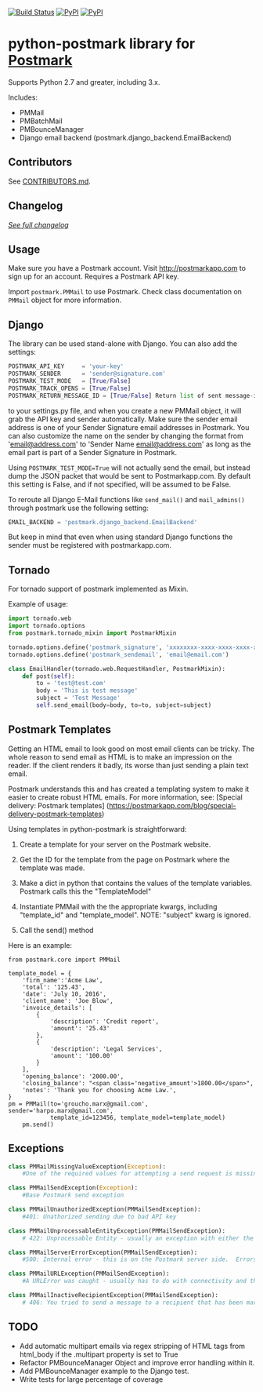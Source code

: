 [![Build Status](https://travis-ci.org/themartorana/python-postmark.svg?branch=master)](https://travis-ci.org/themartorana/python-postmark)
[![PyPI](https://img.shields.io/pypi/v/python-postmark.svg)](https://pypi.python.org/pypi/python-postmark)
[![PyPI](https://img.shields.io/pypi/dm/python-postmark.svg)](https://pypi.python.org/pypi/python-postmark)

python-postmark library for [Postmark](http://postmarkapp.com)
================================================================

Supports Python 2.7 and greater, including 3.x.

Includes:

- PMMail
- PMBatchMail
- PMBounceManager 
- Django email backend (postmark.django_backend.EmailBackend)

Contributors
--------------
See [CONTRIBUTORS.md](https://github.com/themartorana/python-postmark/blob/master/CONTRIBUTORS.md).

Changelog
----------
*[See full changelog](https://github.com/themartorana/python-postmark/blob/master/CHANGELOG.md)*

Usage
-----
Make sure you have a Postmark account.  Visit http://postmarkapp.com to sign up for an account. Requires a Postmark API key.

Import `postmark.PMMail` to use Postmark. Check class documentation on `PMMail` object for more information.
    
Django
-------
The library can be used stand-alone with Django.  You can also add the settings:

```python 
POSTMARK_API_KEY     = 'your-key'
POSTMARK_SENDER      = 'sender@signature.com'
POSTMARK_TEST_MODE   = [True/False]
POSTMARK_TRACK_OPENS = [True/False]
POSTMARK_RETURN_MESSAGE_ID = [True/False] Return list of sent message-ids while using Django backend. Defaults to False, returns count.
```

to your settings.py file, and when you create a new PMMail object, it will grab the API key and sender automatically.  Make sure the sender email address is one of your Sender Signature email addresses in Postmark. You can also customize the name on the sender by changing the format from 'email@address.com' to 'Sender Name <email@address.com>' as long as the email part is part of a Sender Signature in Postmark.

Using `POSTMARK_TEST_MODE=True` will not actually send the email, but instead dump the JSON packet that would be sent to Postmarkapp.com. By default this setting is False, and if not specified, will be assumed to be False.

To reroute all Django E-Mail functions like `send_mail()` and `mail_admins()` through postmark use the following setting:

```python
EMAIL_BACKEND = 'postmark.django_backend.EmailBackend'
```

But keep in mind that even when using standard Django functions the sender must be registered with postmarkapp.com.
    
Tornado
-------

For tornado support of postmark implemented as Mixin. 

Example of usage:

```python
import tornado.web
import tornado.options
from postmark.tornado_mixin import PostmarkMixin

tornado.options.define('postmark_signature', 'xxxxxxxx-xxxx-xxxx-xxxx-xxxxxxxxxxxx')
tornado.options.define('postmark_sendemail', 'email@email.com')

class EmailHandler(tornado.web.RequestHandler, PostmarkMixin):
    def post(self):
        to = 'test@test.com'
        body = 'This is test message'
        subject = 'Test Message'
        self.send_email(body=body, to=to, subject=subject)
```

Postmark Templates
------------------
Getting an HTML email to look good on most email clients can be tricky. The whole reason to send email as HTML is to make an impression on the reader. If the client renders it badly, its worse than just sending a plain text email.

Postmark understands this and has created a templating system to make it easier to create robust HTML emails. For more information, see: [Special delivery: Postmark templates] (https://postmarkapp.com/blog/special-delivery-postmark-templates)

Using templates in python-postmark is straightforward: 

1. Create a template for your server on the Postmark website.

2. Get the ID for the template from the page on Postmark where the template was made.

3. Make a dict in python that contains the values of the template variables. Postmark calls this the "TemplateModel"

4. Instantiate PMMail with the the appropriate kwargs, including "template_id" and "template_model". NOTE: "subject" kwarg is ignored.

5. Call the send() method

Here is an example:

```
from postmark.core import PMMail

template_model = {
    'firm_name':'Acme Law',
    'total': '125.43',
    'date': 'July 10, 2016',
    'client_name': 'Joe Blow',
    'invoice_details': [
        {
            'description': 'Credit report',
            'amount': '25.43'
        },
        {
            'description': 'Legal Services',
            'amount': '100.00'
        }
    ],
    'opening_balance': '2000.00',
    'closing_balance': "<span class='negative_amount'>1800.00</span>",
    'notes': 'Thank you for choosing Acme Law.',
}
pm = PMMail(to='groucho.marx@gmail.com', sender='harpo.marx@gmail.com',
            template_id=123456, template_model=template_model)
    pm.send()
```


Exceptions
-----------

```python
class PMMailMissingValueException(Exception):
    #One of the required values for attempting a send request is missing

class PMMailSendException(Exception):
    #Base Postmark send exception

class PMMailUnauthorizedException(PMMailSendException):
    #401: Unathorized sending due to bad API key

class PMMailUnprocessableEntityException(PMMailSendException):
    # 422: Unprocessable Entity - usually an exception with either the sender not having a matching Sender Signature in Postmark.  Read the message details for further information

class PMMailServerErrorException(PMMailSendException):
    #500: Internal error - this is on the Postmark server side.  Errors are logged and recorded at Postmark.

class PMMailURLException(PMMailSendException):
    #A URLError was caught - usually has to do with connectivity and the ability to reach the server.  The inner_exception will have the base URLError object.

class PMMailInactiveRecipientException(PMMailSendException):
    # 406: You tried to send a message to a recipient that has been marked as inactive. If this was a batch operation, the rest of the messages were still sent.
```

TODO
----
    
- Add automatic multipart emails via regex stripping of HTML tags from html_body if the .multipart property is set to True
- Refactor PMBounceManager Object and improve error handling within it.
- Add PMBounceManager example to the Django test.
- Write tests for large percentage of coverage
